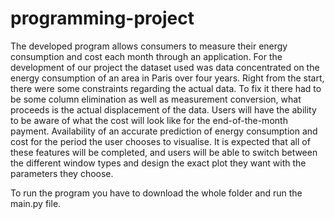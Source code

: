 # programming-project
The developed program allows consumers to measure their energy consumption and cost each month through an application. For the development of our project the dataset used was data concentrated on the energy consumption of an area in Paris over four years. Right from the start, there were some constraints regarding the actual data. To fix it there had to be some column elimination as well as measurement conversion, what proceeds is the actual displacement of the data. Users will have the ability to be aware of what the cost will look like for the end-of-the-month payment. Availability of an accurate prediction of energy consumption and cost for the period the user chooses to visualise. It is expected that all of these features will be completed, and users will be able to switch between the different window types and design the exact plot they want with the parameters they choose.

To run the program you have to download the whole folder and run the main.py file.
